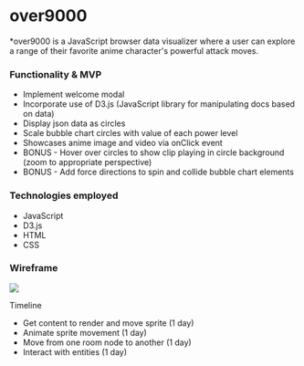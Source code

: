 # **over9000**

*over9000 is a JavaScript browser data visualizer where a user can explore a range of their favorite anime character's powerful attack moves. 

### Functionality & MVP
- Implement welcome modal
- Incorporate use of D3.js (JavaScript library for manipulating docs based on data)
- Display json data as circles
- Scale bubble chart circles with value of each power level
- Showcases anime image and video via onClick event
- BONUS - Hover over circles to show clip playing in circle background (zoom to appropriate perspective)
- BONUS - Add force directions to spin and collide bubble chart elements

### Technologies employed

- JavaScript
- D3.js
- HTML
- CSS

### Wireframe

<img src="https://i.imgur.com/ima37R3.png" />

Timeline

- Get content to render and move sprite (1 day)
- Animate sprite movement (1 day)
- Move from one room node to another (1 day)
- Interact with entities (1 day)
